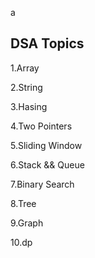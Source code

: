 









































a









































































































































































































































































## DSA Topics

1.Array

2.String

3.Hasing


4.Two Pointers


























































5.Sliding Window








6.Stack && Queue




7.Binary Search

8.Tree

9.Graph

10.dp
